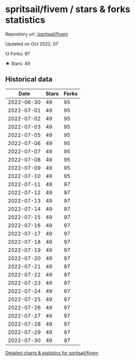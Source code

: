 # spritsail/fivem / stars & forks statistics

Repository url: [/spritsail/fivem](https://github.com/spritsail/fivem)

Updated on Oct 2022, 07

☋ Forks: 97

★ Stars: 49

## Historical data
| Date | Stars | Forks |
|------|-------|-------|
| 2022-06-30 | 49 | 95 | 
| 2022-07-01 | 49 | 95 | 
| 2022-07-02 | 49 | 95 | 
| 2022-07-03 | 49 | 95 | 
| 2022-07-05 | 49 | 95 | 
| 2022-07-06 | 49 | 95 | 
| 2022-07-07 | 49 | 95 | 
| 2022-07-08 | 49 | 95 | 
| 2022-07-09 | 49 | 95 | 
| 2022-07-10 | 49 | 95 | 
| 2022-07-11 | 49 | 97 | 
| 2022-07-12 | 49 | 97 | 
| 2022-07-13 | 49 | 97 | 
| 2022-07-14 | 49 | 97 | 
| 2022-07-15 | 49 | 97 | 
| 2022-07-16 | 49 | 97 | 
| 2022-07-17 | 49 | 97 | 
| 2022-07-18 | 49 | 97 | 
| 2022-07-19 | 49 | 97 | 
| 2022-07-20 | 49 | 97 | 
| 2022-07-21 | 49 | 97 | 
| 2022-07-22 | 49 | 97 | 
| 2022-07-23 | 49 | 97 | 
| 2022-07-24 | 49 | 97 | 
| 2022-07-25 | 49 | 97 | 
| 2022-07-26 | 49 | 97 | 
| 2022-07-27 | 49 | 97 | 
| 2022-07-28 | 49 | 97 | 
| 2022-07-29 | 49 | 97 | 
| 2022-07-30 | 49 | 97 | 


[Detailed charts & statistics for spritsail/fivem](https://reviewgithub.com/rep/spritsail/fivem)
